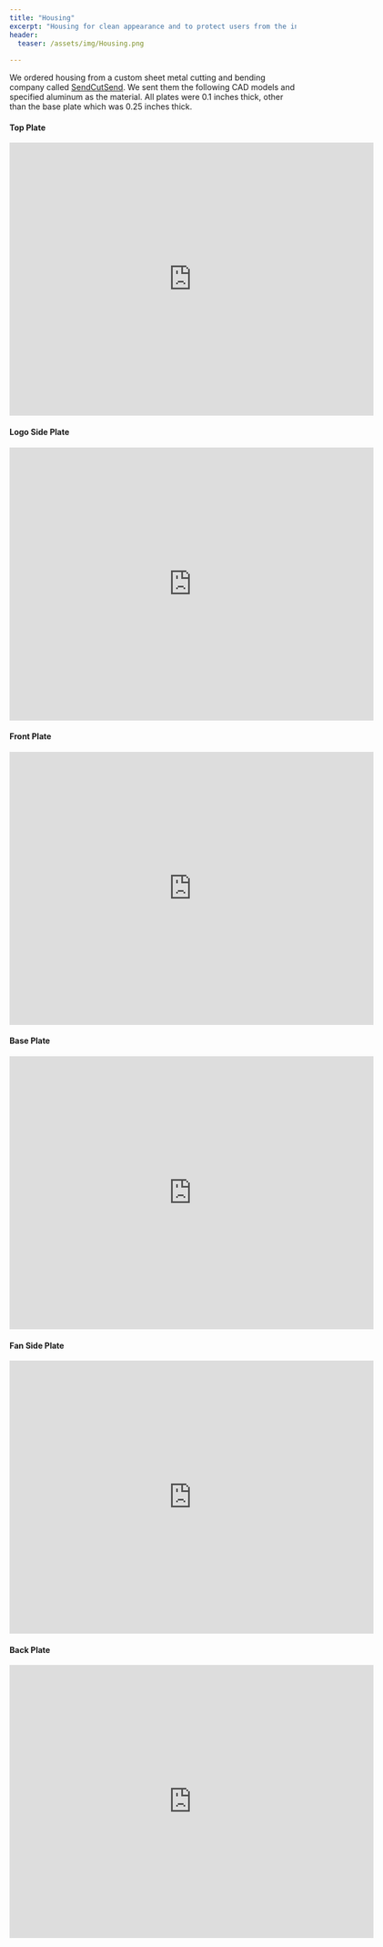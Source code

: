 ```yaml
---
title: "Housing"
excerpt: "Housing for clean appearance and to protect users from the inner mechanisms of the extruder"
header:
  teaser: /assets/img/Housing.png
  
---
```


We ordered housing from a custom sheet metal cutting and bending company called [SendCutSend](https://sendcutsend.com/?gclid=Cj0KCQjwxYOiBhC9ARIsANiEIfYT8-cWtR91udkbpWjntUFO2d47ebziVcdLTxp5LJzvg7AJHu_SzskaAoTHEALw_wcB). We sent them the following CAD models and specified aluminum as the material. All plates were 0.1 inches thick, other than the base plate which was 0.25 inches thick.

#### Top Plate

<iframe src="https://myhub.autodesk360.com/ue2fbee0b/shares/public/SH512d4QTec90decfa6e8faf4e9585a51f95?mode=embed" width="640" height="480" allowfullscreen="true" webkitallowfullscreen="true" mozallowfullscreen="true"  frameborder="0"></iframe>

#### Logo Side Plate

<iframe src="https://myhub.autodesk360.com/ue2fbee0b/shares/public/SH512d4QTec90decfa6e074d6a715a6ac476?mode=embed" width="640" height="480" allowfullscreen="true" webkitallowfullscreen="true" mozallowfullscreen="true"  frameborder="0"></iframe>

#### Front Plate

<iframe src="https://myhub.autodesk360.com/ue2fbee0b/shares/public/SH512d4QTec90decfa6eed56223ea4ee1a1f?mode=embed" width="640" height="480" allowfullscreen="true" webkitallowfullscreen="true" mozallowfullscreen="true"  frameborder="0"></iframe>

#### Base Plate

<iframe src="https://myhub.autodesk360.com/ue2fbee0b/shares/public/SH512d4QTec90decfa6e39feba901bc860c8?mode=embed" width="640" height="480" allowfullscreen="true" webkitallowfullscreen="true" mozallowfullscreen="true"  frameborder="0"></iframe>

#### Fan Side Plate

<iframe src="https://myhub.autodesk360.com/ue2fbee0b/shares/public/SH512d4QTec90decfa6e2144d35493fca089?mode=embed" width="640" height="480" allowfullscreen="true" webkitallowfullscreen="true" mozallowfullscreen="true"  frameborder="0"></iframe>

#### Back Plate

<iframe src="https://myhub.autodesk360.com/ue2fbee0b/shares/public/SH512d4QTec90decfa6ebc9f7b49781a3837?mode=embed" width="640" height="480" allowfullscreen="true" webkitallowfullscreen="true" mozallowfullscreen="true"  frameborder="0"></iframe>

